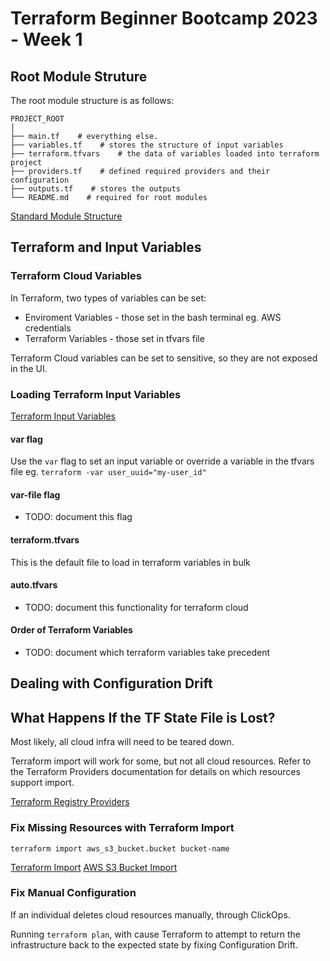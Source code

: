 # Terraform Beginner Bootcamp 2023 - Week 1

## Root Module Struture

The root module structure is as follows:

```
PROJECT_ROOT
│
├── main.tf    # everything else.
├── variables.tf    # stores the structure of input variables
├── terraform.tfvars    # the data of variables loaded into terraform project
├── providers.tf    # defined required providers and their configuration
├── outputs.tf    # stores the outputs
└── README.md    # required for root modules
```



  [Standard Module Structure](https://developer.hashicorp.com/terraform/language/modules/develop/structure)

## Terraform and Input Variables

### Terraform Cloud Variables

In Terraform, two types of variables can be set:
  - Enviroment Variables - those set in the bash terminal eg. AWS credentials
  - Terraform Variables - those set in tfvars file


Terraform Cloud variables can be set to sensitive, so they are not exposed in the UI.

### Loading Terraform Input Variables

[Terraform Input Variables](https://developer.hashicorp.com/terraform/language/values/variables)

#### var flag

Use the `var` flag to set an input variable or override a variable in the tfvars file eg. `terraform -var user_uuid="my-user_id"`

#### var-file flag

- TODO: document this flag


#### terraform.tfvars

This is the default file to load in terraform variables in bulk

#### auto.tfvars

- TODO: document this functionality for terraform cloud

#### Order of Terraform Variables

- TODO: document which terraform variables take precedent

## Dealing with Configuration Drift

## What Happens If the TF State File is Lost?

Most likely, all cloud infra will need to be teared down.

Terraform import will work for some, but not all cloud resources. Refer to the Terraform Providers documentation for details on which resources support import. 

[Terraform Registry Providers](https://registry.terraform.io/browse/providers)

### Fix Missing Resources with Terraform Import

`terraform import aws_s3_bucket.bucket bucket-name`

[Terraform Import](https://developer.hashicorp.com/terraform/cli/import)
[AWS S3 Bucket Import](https://registry.terraform.io/providers/hashicorp/aws/latest/docs/resources/s3_bucket#import)

### Fix Manual Configuration

If an individual deletes cloud resources manually, through ClickOps. 

Running `terraform plan`, with cause Terraform to attempt to return the infrastructure back to the expected state by fixing Configuration Drift.